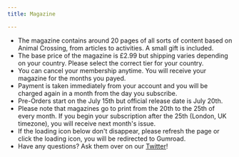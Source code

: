 ```yaml
---
title: Magazine

---
```

- The magazine contains around 20 pages of all sorts of content based on Animal Crossing, from articles to activities. A small gift is included. 
- The base price of the magazine is £2.99 but shipping varies depending on your country. Please select the correct tier for your country.
- You can cancel your membership anytime. You will receive your magazine for the months you payed.
- Payment is taken immediately from your account and you will be charged again in a month from the day you subscribe.
- Pre-Orders start on the July 15th but official release date is July 20th.
- Please note that magazines go to print from the 20th to the 25th of every month. If you begin your subscription after the 25th (London, UK timezone), you will receive next month's issue.
- If the loading icon below don't disappear, please refresh the page or click the loading icon, you will be redirected to Gumroad.
- Have any questions? Ask them over on our [Twitter](https://twitter.com/crossingboard)!
